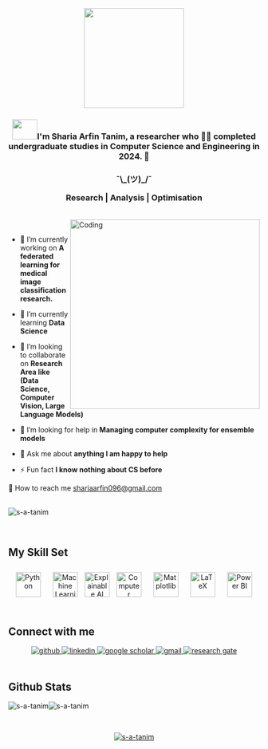 
<div align="center">
  <img align="center" width="200" src="https://gist.githubusercontent.com/Prince-Shivaram/3ace2c813ca49546f3f5f20cd03a2d3e/raw/6058e76860d16ee29df949da3166b3653959318f/hello.gif" align="center">
</div>


### <div align="center"><img src="https://github.com/NoobMahbub/NoobMahbub/blob/main/Wave.gif" height="40px" width="50px">I'm Sharia Arfin Tanim, a researcher who 👨‍💻 completed undergraduate studies in Computer Science and Engineering in 2024. 🚀</div> 
<h3 align="center">¯\_(ツ)_/¯
  
  Research | Analysis | Optimisation

</h3><br/>
<img align="right" alt="Coding" width="380" src="https://c.tenor.com/whgQwNlVvNkAAAAi/xero-code.gif">
  <br/>
  
- 🔭 I’m currently working on **A federated learning for medical image classification research.**

- 🌱 I’m currently learning **Data Science**

- 👯 I’m looking to collaborate on **Research Area like (Data Science, Computer Vision, Large Language Models)**

- 🤝 I’m looking for help in **Managing computer complexity for ensemble models**

- 💬 Ask me about **anything I am happy to help**

- ⚡ Fun fact **I know nothing about CS before**  
  

📨 How to reach me shariaarfin096@gmail.com  
<br>
<p align="left"> 
  <img src="https://komarev.com/ghpvc/?username=s-a-tanim&label=Profile%20views&color=0e75b6&style=flat" alt="s-a-tanim" /> 
</p>
<br>

 


## My Skill Set  
<table>

<div align="center">  
  <img style="margin: 10px" src="https://profilinator.rishav.dev/skills-assets/python-original.svg" alt="Python" height="50" />  
  <img style="margin: 10px" src="https://img.shields.io/badge/Machine%20Learning-FF6F00?style=for-the-badge&logo=tensorflow&logoColor=white" alt="Machine Learning" height="50" />  
  <img src="https://img.shields.io/badge/Explainable%20AI-0078D4?style=for-the-badge&logo=ai&logoColor=white" alt="Explainable AI (XAI)" height="50" />
  <img style="margin: 10px" src="https://img.shields.io/badge/Computer%20Vision-0078D4?style=for-the-badge&logo=opencv&logoColor=white" alt="Computer Vision" height="50" />  
  <img style="margin: 10px" src="https://upload.wikimedia.org/wikipedia/commons/8/84/Matplotlib_icon.svg" alt="Matplotlib" height="50" /> 
  <img style="margin: 10px" src="https://upload.wikimedia.org/wikipedia/commons/9/92/LaTeX_logo.svg" alt="LaTeX" height="50" />  
  <img style="margin: 10px" src="https://profilinator.rishav.dev/skills-assets/powerbi.png" alt="Power BI" height="50" />  
</div>

<br/> 

## Connect with me  
<div align="center">
  <a href="https://github.com/s-a-tanim" target="_blank">
    <img src="https://img.shields.io/badge/github-%2324292e.svg?&style=for-the-badge&logo=github&logoColor=white" alt="github" style="margin-bottom: 5px;" />
  </a>
  <a href="https://www.linkedin.com/in/shariaarfintanim/" target="_blank">
    <img src="https://img.shields.io/badge/linkedin-%230077B5.svg?&style=for-the-badge&logo=linkedin&logoColor=white" alt="linkedin" style="margin-bottom: 5px;" />
  </a>
  <a href="https://scholar.google.com/citations?user=NQheHn0AAAAJ&hl=en" target="_blank">
    <img src="https://img.shields.io/badge/google%20scholar-4285F4?&style=for-the-badge&logo=google-scholar&logoColor=white" alt="google scholar" style="margin-bottom: 5px;" />
  </a>
  <a href="mailto:shariaarfin096@gmail.com" target="_blank">
    <img src="https://img.shields.io/badge/gmail-D14836?style=for-the-badge&logo=gmail&logoColor=white" alt="gmail" style="margin-bottom: 5px;" />
  </a>
  <a href="https://www.researchgate.net/profile/Sharia-Tanim-2" target="_blank">
    <img src="https://img.shields.io/badge/ResearchGate-00CCBB?style=for-the-badge&logo=researchgate&logoColor=white" alt="research gate" style="margin-bottom: 5px;" />
  </a>  
</div>

  

<br/>  


## Github Stats  

  <img align="center" src="https://github-readme-streak-stats.herokuapp.com/?user=s-a-tanim&" alt="s-a-tanim" /><img align="center" src="https://github-readme-stats.vercel.app/api/top-langs?username=s-a-tanim&show_icons=true&locale=en&layout=compact" alt="s-a-tanim" />
  </div>  
<br/>
<p align="center"> <a href="https://github.com/ryo-ma/github-profile-trophy"><img src="https://github-profile-trophy.vercel.app/?username=s-a-tanim" alt="s-a-tanim" /></a> </p>
  
